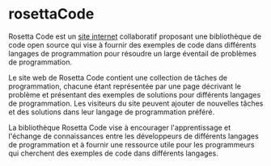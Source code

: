 # rosettaCode

Rosetta Code est un [site internet](https://rosettacode.org/wiki/Address_of_a_variable) collaboratif proposant une bibliothèque de code open source qui vise à fournir des exemples de code dans différents langages de programmation pour résoudre un large éventail de problèmes de programmation.

Le site web de Rosetta Code contient une collection de tâches de programmation, chacune étant représentée par une page décrivant le problème et présentant des exemples de solutions pour différents langages de programmation. Les visiteurs du site peuvent ajouter de nouvelles tâches et des solutions dans leur langage de programmation préféré.

La bibliothèque Rosetta Code vise à encourager l'apprentissage et l'échange de connaissances entre les développeurs de différents langages de programmation et à fournir une ressource utile pour les programmeurs qui cherchent des exemples de code dans différents langages.
